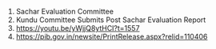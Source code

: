 
1. Sachar Evaluation Committee
2. Kundu Committee Submits Post Sachar Evaluation Report
3. https://youtu.be/yWjjQ8ytHCI?t=1557
4. https://pib.gov.in/newsite/PrintRelease.aspx?relid=110406











